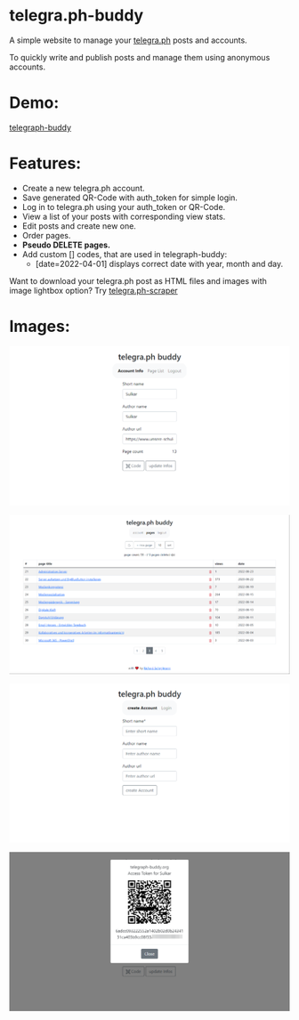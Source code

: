 # telegra.ph-buddy
A simple website to manage your [telegra.ph](https://telegra.ph/) posts and accounts.

To quickly write and publish posts and manage them using anonymous accounts.

# Demo:
[telegraph-buddy](https://telegraph.uschule.de/)

# Features:
- Create a new telegra.ph account.
- Save generated QR-Code with auth_token for simple login.
- Log in to telegra.ph using your auth_token or QR-Code.
- View a list of your posts with corresponding view stats.
- Edit posts and create new one.
- Order pages.
- **Pseudo DELETE pages.**
- Add custom [] codes, that are used in telegraph-buddy:
  - [date=2022-04-01] displays correct date with year, month and day.

Want to download your telegra.ph post as HTML files and images with image lightbox option? Try [telegra.ph-scraper](https://github.com/Sulkar/telegra.ph-scraper)
# Images:

![](images/tbuddy2.png)

![](images/tbuddy5.png)

![](images/tbuddy3.png)

![](images/tbuddy4.png)
